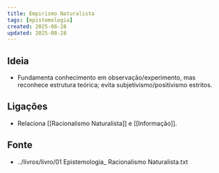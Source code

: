 ```yaml
---
title: Empirismo Naturalista
tags: [epistemologia]
created: 2025-08-28
updated: 2025-08-28
---
```


## Ideia
- Fundamenta conhecimento em observação/experimento, mas reconhece estrutura teórica; evita subjetivismo/positivismo estritos.

## Ligações
- Relaciona [[Racionalismo Naturalista]] e [[Informação]].

## Fonte
- ../livros/livro/01 Epistemologia_ Racionalismo Naturalista.txt

